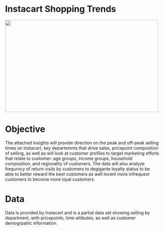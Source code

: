 # Instacart Shopping Trends
<img src="https://media.gettyimages.com/id/1273198394/vector/illustration-of-fresh-vegetables-in-shopping-basket-hand-drawn-vector-elements.jpg?s=612x612&w=0&k=20&c=V_TkA_A5rwAF-0sGvSyHPzwLHd00twd9_796oXXgHzk=" width="500" height="300">

# Objective
The attached Insights will provide direction on the peak and off-peak selling times on instacart, key departemnts that drive sales, pricepoint composition of selling, as well as will look at customer profiles to target marketing efforts that relate to customer: age groups, income groups, household composition, and regionality of customers. The data will also analyze frequrncy of return visits by customers to degigante loyalty status to be able to better reward the best customers as well incent more infrequest customers to become more loyal customers.

# Data
Data is provided by Instacart and is a partial data set showing selling by department, with pricepoints, time attibutes, as well as customer demogrpahic information.
